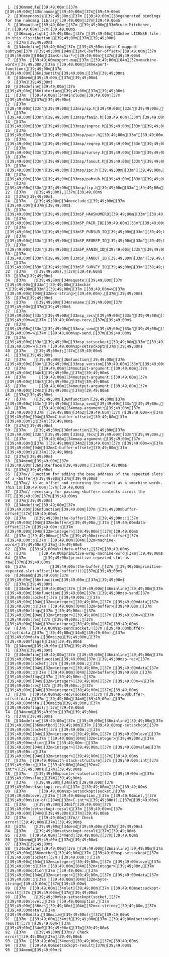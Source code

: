      1	[36mmodule[39;49;00m:[37m [39;49;00m[33mnanomsg[39;49;00m[37m[39;49;00m$
     2	[36msynopsis[39;49;00m:[37m [39;49;00m[33mgenerated bindings for the nanomsg library[39;49;00m[37m[39;49;00m$
     3	[36mauthor[39;49;00m:[37m [39;49;00m[33mBruce Mitchener, Jr.[39;49;00m[37m[39;49;00m$
     4	[36mcopyright[39;49;00m:[37m [39;49;00m[33mSee LICENSE file in this distribution.[39;49;00m[37m[39;49;00m$
     5	[37m[39;49;00m$
     6	[34mdefine[39;49;00m[37m [39;49;00msimple-C-mapped-subtype[37m [39;49;00m[04m[32m<C-buffer-offset>[39;49;00m[37m [39;49;00m([04m[32m<C-char*>[39;49;00m)[37m[39;49;00m$
     7	[37m  [39;49;00mexport-map[37m [39;49;00m[04m[32m<machine-word>[39;49;00m,[37m [39;49;00m[34mexport-function:[39;49;00m[37m [39;49;00m[36midentity[39;49;00m;[37m[39;49;00m$
     8	[34mend[39;49;00m;[37m[39;49;00m$
     9	[37m[39;49;00m$
    10	[34mdefine[39;49;00m[37m [39;49;00m[36minterface[39;49;00m[37m[39;49;00m$
    11	[37m  [39;49;00m[34m#include[39;49;00m[37m [39;49;00m{[37m[39;49;00m$
    12	[37m      [39;49;00m[33m"[39;49;00m[33msp/sp.h[39;49;00m[33m"[39;49;00m,[37m[39;49;00m$
    13	[37m      [39;49;00m[33m"[39;49;00m[33msp/fanin.h[39;49;00m[33m"[39;49;00m,[37m[39;49;00m$
    14	[37m      [39;49;00m[33m"[39;49;00m[33msp/inproc.h[39;49;00m[33m"[39;49;00m,[37m[39;49;00m$
    15	[37m      [39;49;00m[33m"[39;49;00m[33msp/pair.h[39;49;00m[33m"[39;49;00m,[37m[39;49;00m$
    16	[37m      [39;49;00m[33m"[39;49;00m[33msp/reqrep.h[39;49;00m[33m"[39;49;00m,[37m[39;49;00m$
    17	[37m      [39;49;00m[33m"[39;49;00m[33msp/survey.h[39;49;00m[33m"[39;49;00m,[37m[39;49;00m$
    18	[37m      [39;49;00m[33m"[39;49;00m[33msp/fanout.h[39;49;00m[33m"[39;49;00m,[37m[39;49;00m$
    19	[37m      [39;49;00m[33m"[39;49;00m[33msp/ipc.h[39;49;00m[33m"[39;49;00m,[37m[39;49;00m$
    20	[37m      [39;49;00m[33m"[39;49;00m[33msp/pubsub.h[39;49;00m[33m"[39;49;00m,[37m[39;49;00m$
    21	[37m      [39;49;00m[33m"[39;49;00m[33msp/tcp.h[39;49;00m[33m"[39;49;00m[37m[39;49;00m$
    22	[37m    [39;49;00m},[37m[39;49;00m$
    23	[37m[39;49;00m$
    24	[37m    [39;49;00m[34mexclude:[39;49;00m[37m [39;49;00m{[37m[39;49;00m$
    25	[37m      [39;49;00m[33m"[39;49;00m[33mSP_HAUSNUMERO[39;49;00m[33m"[39;49;00m,[37m[39;49;00m$
    26	[37m      [39;49;00m[33m"[39;49;00m[33mSP_PAIR_ID[39;49;00m[33m"[39;49;00m,[37m[39;49;00m$
    27	[37m      [39;49;00m[33m"[39;49;00m[33mSP_PUBSUB_ID[39;49;00m[33m"[39;49;00m,[37m[39;49;00m$
    28	[37m      [39;49;00m[33m"[39;49;00m[33mSP_REQREP_ID[39;49;00m[33m"[39;49;00m,[37m[39;49;00m$
    29	[37m      [39;49;00m[33m"[39;49;00m[33mSP_FANIN_ID[39;49;00m[33m"[39;49;00m,[37m[39;49;00m$
    30	[37m      [39;49;00m[33m"[39;49;00m[33mSP_FANOUT_ID[39;49;00m[33m"[39;49;00m,[37m[39;49;00m$
    31	[37m      [39;49;00m[33m"[39;49;00m[33mSP_SURVEY_ID[39;49;00m[33m"[39;49;00m[37m[39;49;00m$
    32	[37m    [39;49;00m},[37m[39;49;00m$
    33	[37m[39;49;00m$
    34	[37m    [39;49;00m[34mequate:[39;49;00m[37m [39;49;00m{[33m"[39;49;00m[33mchar *[39;49;00m[33m"[39;49;00m[37m [39;49;00m=>[37m [39;49;00m[04m[32m<c-string>[39;49;00m},[37m[39;49;00m$
    35	[37m[39;49;00m$
    36	[37m    [39;49;00m[34mrename:[39;49;00m[37m [39;49;00m{[37m[39;49;00m$
    37	[37m      [39;49;00m[33m"[39;49;00m[33msp_recv[39;49;00m[33m"[39;49;00m[37m [39;49;00m=>[37m [39;49;00m%sp-recv,[37m[39;49;00m$
    38	[37m      [39;49;00m[33m"[39;49;00m[33msp_send[39;49;00m[33m"[39;49;00m[37m [39;49;00m=>[37m [39;49;00m%sp-send,[37m[39;49;00m$
    39	[37m      [39;49;00m[33m"[39;49;00m[33msp_setsockopt[39;49;00m[33m"[39;49;00m[37m [39;49;00m=>[37m [39;49;00m%sp-setsockopt[37m[39;49;00m$
    40	[37m    [39;49;00m};[37m[39;49;00m$
    41	[37m[39;49;00m$
    42	[37m    [39;49;00m[36mfunction[39;49;00m[37m [39;49;00m[33m"[39;49;00m[33msp_version[39;49;00m[33m"[39;49;00m,[37m[39;49;00m$
    43	[37m      [39;49;00m[34moutput-argument:[39;49;00m[37m [39;49;00m[34m1[39;49;00m,[37m[39;49;00m$
    44	[37m      [39;49;00m[34moutput-argument:[39;49;00m[37m [39;49;00m[34m2[39;49;00m,[37m[39;49;00m$
    45	[37m      [39;49;00m[34moutput-argument:[39;49;00m[37m [39;49;00m[34m3[39;49;00m;[37m[39;49;00m$
    46	[37m[39;49;00m$
    47	[37m    [39;49;00m[36mfunction[39;49;00m[37m [39;49;00m[33m"[39;49;00m[33msp_send[39;49;00m[33m"[39;49;00m,[37m[39;49;00m$
    48	[37m      [39;49;00m[34mmap-argument:[39;49;00m[37m [39;49;00m{[37m [39;49;00m[34m2[39;49;00m[37m [39;49;00m=>[37m [39;49;00m[04m[32m<C-buffer-offset>[39;49;00m[37m [39;49;00m};[37m[39;49;00m$
    49	[37m[39;49;00m$
    50	[37m    [39;49;00m[36mfunction[39;49;00m[37m [39;49;00m[33m"[39;49;00m[33msp_recv[39;49;00m[33m"[39;49;00m,[37m[39;49;00m$
    51	[37m      [39;49;00m[34mmap-argument:[39;49;00m[37m [39;49;00m{[37m [39;49;00m[34m2[39;49;00m[37m [39;49;00m=>[37m [39;49;00m[04m[32m<C-buffer-offset>[39;49;00m[37m [39;49;00m};[37m[39;49;00m$
    52	[37m[39;49;00m$
    53	[34mend[39;49;00m[37m [39;49;00m[36minterface[39;49;00m;[37m[39;49;00m$
    54	[37m[39;49;00m$
    55	[37m// Function for adding the base address of the repeated slots of a <buffer>[39;49;00m[37m[39;49;00m$
    56	[37m// to an offset and returning the result as a <machine-word>.  This is[39;49;00m[37m[39;49;00m$
    57	[37m// necessary for passing <buffer> contents across the FFI.[39;49;00m[37m[39;49;00m$
    58	[37m[39;49;00m$
    59	[34mdefine[39;49;00m[37m [39;49;00m[36mfunction[39;49;00m[37m [39;49;00mbuffer-offset[37m[39;49;00m$
    60	[37m    [39;49;00m(the-buffer[37m [39;49;00m::[37m [39;49;00m[04m[32m<buffer>[39;49;00m,[37m [39;49;00mdata-offset[37m [39;49;00m::[37m [39;49;00m[04m[32m<integer>[39;49;00m)[37m[39;49;00m$
    61	[37m [39;49;00m=>[37m [39;49;00m(result-offset[37m [39;49;00m::[37m [39;49;00m[04m[32m<machine-word>[39;49;00m)[37m[39;49;00m$
    62	[37m  [39;49;00mu%+(data-offset,[37m[39;49;00m$
    63	[37m      [39;49;00mprimitive-wrap-machine-word[37m[39;49;00m$
    64	[37m        [39;49;00m(primitive-repeated-slot-as-raw[37m[39;49;00m$
    65	[37m           [39;49;00m(the-buffer,[37m [39;49;00mprimitive-repeated-slot-offset(the-buffer))))[37m[39;49;00m$
    66	[34mend[39;49;00m[37m [39;49;00m[36mfunction[39;49;00m;[37m[39;49;00m$
    67	[37m[39;49;00m$
    68	[34mdefine[39;49;00m[37m [39;49;00m[36minline[39;49;00m[37m [39;49;00m[36mfunction[39;49;00m[37m [39;49;00msp-send[37m [39;49;00m(socket[37m [39;49;00m::[37m [39;49;00m[04m[32m<integer>[39;49;00m,[37m [39;49;00mdata[37m [39;49;00m::[37m [39;49;00m[04m[32m<buffer>[39;49;00m,[37m [39;49;00mflags[37m [39;49;00m::[37m [39;49;00m[04m[32m<integer>[39;49;00m)[37m [39;49;00m=>[37m [39;49;00m(res[37m [39;49;00m::[37m [39;49;00m[04m[32m<integer>[39;49;00m)[37m[39;49;00m$
    69	[37m  [39;49;00m%sp-send(socket,[37m [39;49;00mbuffer-offset(data,[37m [39;49;00m[34m0[39;49;00m),[37m [39;49;00mdata.[36msize[39;49;00m,[37m [39;49;00mflags)[37m[39;49;00m$
    70	[34mend[39;49;00m;[37m[39;49;00m$
    71	[37m[39;49;00m$
    72	[34mdefine[39;49;00m[37m [39;49;00m[36minline[39;49;00m[37m [39;49;00m[36mfunction[39;49;00m[37m [39;49;00msp-recv[37m [39;49;00m(socket[37m [39;49;00m::[37m [39;49;00m[04m[32m<integer>[39;49;00m,[37m [39;49;00mdata[37m [39;49;00m::[37m [39;49;00m[04m[32m<buffer>[39;49;00m,[37m [39;49;00mflags[37m [39;49;00m::[37m [39;49;00m[04m[32m<integer>[39;49;00m)[37m [39;49;00m=>[37m [39;49;00m(res[37m [39;49;00m::[37m [39;49;00m[04m[32m<integer>[39;49;00m)[37m[39;49;00m$
    73	[37m  [39;49;00m%sp-recv(socket,[37m [39;49;00mbuffer-offset(data,[37m [39;49;00m[34m0[39;49;00m),[37m [39;49;00mdata.[36msize[39;49;00m,[37m [39;49;00mflags);[37m[39;49;00m$
    74	[34mend[39;49;00m;[37m[39;49;00m$
    75	[37m[39;49;00m$
    76	[34mdefine[39;49;00m[37m [39;49;00m[36minline[39;49;00m[37m [39;49;00m[36mmethod[39;49;00m[37m [39;49;00msp-setsockopt[37m [39;49;00m(socket[37m [39;49;00m::[37m [39;49;00m[04m[32m<integer>[39;49;00m,[37m [39;49;00mlevel[37m [39;49;00m::[37m [39;49;00m[04m[32m<integer>[39;49;00m,[37m [39;49;00moption[37m [39;49;00m::[37m [39;49;00m[04m[32m<integer>[39;49;00m,[37m [39;49;00mvalue[37m [39;49;00m::[37m [39;49;00m[04m[32m<integer>[39;49;00m)[37m[39;49;00m$
    77	[37m  [39;49;00mwith-stack-structure[37m [39;49;00m(int[37m [39;49;00m::[37m [39;49;00m[04m[32m<C-int*>[39;49;00m)[37m[39;49;00m$
    78	[37m    [39;49;00mpointer-value(int)[37m [39;49;00m:=[37m [39;49;00mvalue;[37m[39;49;00m$
    79	[37m    [39;49;00m[34mlet[39;49;00m[37m [39;49;00msetsockopt-result[37m [39;49;00m=[37m[39;49;00m$
    80	[37m      [39;49;00m%sp-setsockopt(socket,[37m [39;49;00mlevel,[37m [39;49;00moption,[37m [39;49;00mint,[37m [39;49;00msize-of([04m[32m<C-int*>[39;49;00m));[37m[39;49;00m$
    81	[37m    [39;49;00m[34mif[39;49;00m[37m [39;49;00m(setsockopt-result[37m [39;49;00m<[37m [39;49;00m[34m0[39;49;00m)[37m[39;49;00m$
    82	[37m      [39;49;00m[37m// Check error![39;49;00m[37m[39;49;00m$
    83	[37m    [39;49;00m[34mend[39;49;00m;[37m[39;49;00m$
    84	[37m    [39;49;00msetsockopt-result[37m[39;49;00m$
    85	[37m  [39;49;00m[34mend[39;49;00m;[37m[39;49;00m$
    86	[34mend[39;49;00m;[37m[39;49;00m$
    87	[37m[39;49;00m$
    88	[34mdefine[39;49;00m[37m [39;49;00m[36minline[39;49;00m[37m [39;49;00m[36mmethod[39;49;00m[37m [39;49;00msp-setsockopt[37m [39;49;00m(socket[37m [39;49;00m::[37m [39;49;00m[04m[32m<integer>[39;49;00m,[37m [39;49;00mlevel[37m [39;49;00m::[37m [39;49;00m[04m[32m<integer>[39;49;00m,[37m [39;49;00moption[37m [39;49;00m::[37m [39;49;00m[04m[32m<integer>[39;49;00m,[37m [39;49;00mdata[37m [39;49;00m::[37m [39;49;00m[04m[32m<byte-string>[39;49;00m)[37m[39;49;00m$
    89	[37m  [39;49;00m[34mlet[39;49;00m[37m [39;49;00msetsockopt-result[37m [39;49;00m=[37m[39;49;00m$
    90	[37m    [39;49;00m%sp-setsockopt(socket,[37m [39;49;00mlevel,[37m [39;49;00moption,[37m [39;49;00m[36mas[39;49;00m([04m[32m<c-string>[39;49;00m,[37m [39;49;00mdata),[37m [39;49;00mdata.[36msize[39;49;00m);[37m[39;49;00m$
    91	[37m  [39;49;00m[34mif[39;49;00m[37m [39;49;00m(setsockopt-result[37m [39;49;00m<[37m [39;49;00m[34m0[39;49;00m)[37m[39;49;00m$
    92	[37m    [39;49;00m[37m// Check error![39;49;00m[37m[39;49;00m$
    93	[37m  [39;49;00m[34mend[39;49;00m;[37m[39;49;00m$
    94	[37m  [39;49;00msetsockopt-result[37m[39;49;00m$
    95	[34mend[39;49;00m;$

